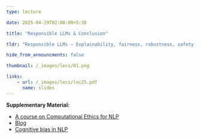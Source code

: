 ```yaml
---
type: lecture

date: 2025-04-29T02:00:00+5:30

title: "Responsible LLMs & Conclusion"

tldr: "Responsible LLMs – Explainability, fairness, robustness, safety; Bias in LLMs – visibility, sources, impact; Bias mitigation via adversarial triggers and in-context learning; Final course summary; Future directions; NLP applications"

hide_from_announcments: false

thumbnail: /_images/lecs/01.png

links: 
    - url: /_images/lecs/lec25.pdf
      name: slides
---
```

**Supplementary Material:**
- [A course on Computational Ethics for NLP](http://demo.clab.cs.cmu.edu/ethical_nlp2020/#syllabus)
- [Blog](https://huggingface.co/blog/evaluating-llm-bias)
- [Cognitive bias in NLP](https://arxiv.org/abs/2304.01358)
